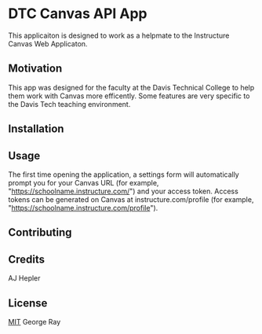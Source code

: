 # DTC Canvas API App
This applicaiton is designed to work as a helpmate to the Instructure Canvas Web Applicaton.

## Motivation
This app was designed for the faculty at the Davis Technical College to help them work with Canvas more efficently. Some features are very specific to the Davis Tech teaching environment.

## Installation


## Usage
The first time opening the application, a settings form will automatically prompt you for your Canvas URL (for example, "https://schoolname.instructure.com/") and your access token. Access tokens can be generated on Canvas at instructure.com/profile (for example, "https://schoolname.instructure.com/profile").

## Contributing

## Credits
AJ Hepler

## License
[MIT](https://choosealicense.com/licenses/mit/) George Ray
